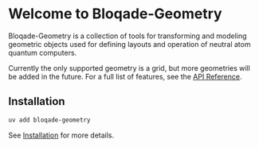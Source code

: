 # Welcome to Bloqade-Geometry

Bloqade-Geometry is a collection of tools for transforming and modeling geometric objects used for defining layouts and operation of neutral atom quantum computers.

Currently the only supported geometry is a grid, but more geometries will be added in the future. For a full list of features, see the [API Reference](reference/bloqade/geometry/prelude/).

## Installation

```bash
uv add bloqade-geometry
```

See [Installation](install.md) for more details.
